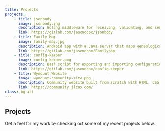 ```yaml
---
title: Projects
projects: 
    - title: jsonbody
      image: jsonbody.png
      description: Golang middleware for receiving, validating, and sending JSON
      link: https://gitlab.com/jasonccox/jsonbody
    - title: Family Map
      image: family-map.jpg
      description: Android app with a Java server that maps geneological data
      link: https://gitlab.com/jasonccox/FamilyMap
    - title: config-keeper
      image: config-keeper.png
      description: Bash script for exporting and importing configuration files
      link: https://gitlab.com/jasonccox/config-keeper
    - title: Wymount Website
      image: wymount-community-site.png
      description: Community website built from scratch with HTML, CSS, and JavaScript
      link: https://community.jlcox.com/
class: bg-alt
---
```


## Projects
Get a feel for my work by checking out some of my recent projects below.